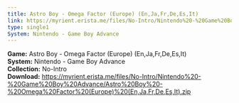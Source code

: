```yaml
---
title: Astro Boy - Omega Factor (Europe) (En,Ja,Fr,De,Es,It)
link: https://myrient.erista.me/files/No-Intro/Nintendo%20-%20Game%20Boy%20Advance/Astro%20Boy%20-%20Omega%20Factor%20(Europe)%20(En,Ja,Fr,De,Es,It).zip
type: single1
System: Nintendo - Game Boy Advance
---
```

<b>Game:</b> Astro Boy - Omega Factor (Europe) (En,Ja,Fr,De,Es,It)<br>
<b>System:</b> Nintendo - Game Boy Advance<br>
<b>Collection:</b> No-Intro<br>
<b>Download:</b> https://myrient.erista.me/files/No-Intro/Nintendo%20-%20Game%20Boy%20Advance/Astro%20Boy%20-%20Omega%20Factor%20(Europe)%20(En,Ja,Fr,De,Es,It).zip
